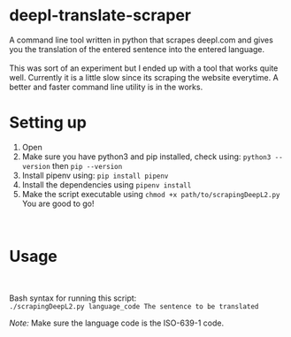# deepl-translate-scraper
A command line tool written in python that scrapes deepl.com and gives you the translation of the entered sentence into the entered language.
<br><br>
This was sort of an experiment but I ended up with a tool that works quite well. Currently it is a little slow since its scraping the website everytime. A better and faster command line utility is in the works.

# Setting up
1. Open 
2. Make sure you have python3 and pip installed, check using:
``` python3 --version ``` then
``` pip --version ```
3. Install pipenv using: ``` pip install pipenv ```
4. Install the dependencies using ``` pipenv install ``` <br>
5. Make the script executable using ``` chmod +x path/to/scrapingDeepL2.py ``` <br>
You are good to go!

<br>

# Usage
<br>

Bash syntax for running this script: <br> 
`./scrapingDeepL2.py language_code The sentence to be translated`
<br>

*Note:* Make sure the language code is the ISO-639-1 code. 
